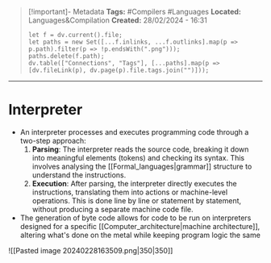> [!important]- Metadata
> **Tags:** #Compilers #Languages 
> **Located:** Languages&Compilation
> **Created:** 28/02/2024 - 16:31
> ```dataviewjs
> let f = dv.current().file;
> let paths = new Set([...f.inlinks, ...f.outlinks].map(p => p.path).filter(p => !p.endsWith(".png")));
> paths.delete(f.path);
> dv.table(["Connections", "Tags"], [...paths].map(p => [dv.fileLink(p), dv.page(p).file.tags.join("")]));
> ```

___
# Interpreter
- An interpreter processes and executes programming code through a two-step approach:
    1. **Parsing**: The interpreter reads the source code, breaking it down into meaningful elements (tokens) and checking its syntax. This involves analysing the [[Formal_languages|grammar]] structure to understand the instructions.
    2. **Execution**: After parsing, the interpreter directly executes the instructions, translating them into actions or machine-level operations. This is done line by line or statement by statement, without producing a separate machine code file.
- The generation of byte code allows for code to be run on interpreters designed for a specific [[Computer_architecture|machine architecture]], altering what's done on the metal while keeping program logic the same 

![[Pasted image 20240228163509.png|350|350]]
